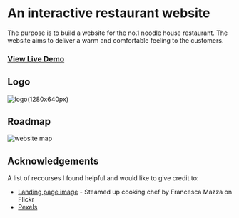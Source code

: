 #  An interactive restaurant website
The purpose is to build a website for the no.1 noodle house restaurant. The website aims to deliver a warm and comfortable feeling to the customers.
<br><h3>[View Live Demo](https://danniyh.github.io/Interactive-Restaurant-Website/)</h3>

## Logo
![logo(1280x640px)](https://user-images.githubusercontent.com/58931129/162600484-8d342fd2-d1f7-460d-afc3-b9a7a2970d85.png)

## Roadmap
![website map](https://user-images.githubusercontent.com/58931129/167337561-ac48eedc-ed82-4575-82b5-eb545eaffb74.png)

## Acknowledgements
A list of recourses I found helpful and would like to give credit to:
- [Landing page image](https://flic.kr/p/FNbp5p) - Steamed up cooking chef by Francesca Mazza on Flickr
- [Pexels](https://www.pexels.com/)
